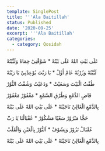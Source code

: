 ```yaml
---
template: SinglePost
title: '''Ala Baitillah'
status: Published
date: '2020-09-25'
excerpt: '''Ala Baitillah'
categories:
  - category: Qosidah
---
```

عَلَى بَيْتِ اللهْ عَلَى بَيْتُهْ * شَوَّقْنِيْ حِمَاهْ وَلَبَّيْتُهْ  

لَبَّيْتُهْ وَزُرْتُهْ عَامْ أَوَّلْ * يَا رَيْتَ يُوْعِدْنِيْ يَا رَيْتُهْ  

طُفْتُ الْبَيْتَ وَسَعَيْتْ * وَدَعَيْتُ وَشُفْتُ النُّوْرْ  

فَاضِ الدَّمْعِ وَطُرْقِ السَّمْعِ * مَغْفُوْرْ مَغْفُوْرْ  

بِالدَّمْعِ الْغَالِيْ نَاجَيْتُهْ * عَلَى بَيْتِ اللهْ عَلَى بَيْتُهْ  

حَجًّا مَبْرُوْرْ سَعْيًا مَشْكُوْرْ * عُقْبَالْنَا يَا رَبّْ  

عُقْبَالْ تَزُوْرْ وَتِشُوْفْ * اَلنُّوْرْ بِالْعَيْنِ وَالْقَلْبْ  

بِالدَّمْعِ الْغَالِيْ نَاجَيْتُهْ * عَلَى بَيْتِ اللهْ عَلَى بَيْتُهْ

